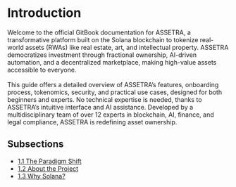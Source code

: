# Introduction

Welcome to the official GitBook documentation for ASSETRA, a transformative platform built on the Solana blockchain to tokenize real-world assets (RWAs) like real estate, art, and intellectual property. ASSETRA democratizes investment through fractional ownership, AI-driven automation, and a decentralized marketplace, making high-value assets accessible to everyone. \
\
This guide offers a detailed overview of ASSETRA’s features, onboarding process, tokenomics, security, and practical use cases, designed for both beginners and experts. No technical expertise is needed, thanks to ASSETRA’s intuitive interface and AI assistance. Developed by a multidisciplinary team of over 12 experts in blockchain, AI, finance, and legal compliance, ASSETRA is redefining asset ownership.

## Subsections

* [1.1 The Paradigm Shift](1.1-The-Paradigm-Shift.md)
* [1.2 About the Project](1.2-About-the-Project.md)
* [1.3 Why Solana?](1.3-Why-Solana.md)
